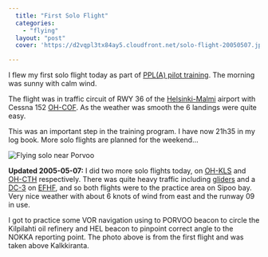 ```yaml
---
  title: "First Solo Flight"
  categories: 
    - "flying"
  layout: "post"
  cover: 'https://d2vqpl3tx84ay5.cloudfront.net/solo-flight-20050507.jpg'

---
```

I flew my first solo flight today as part of [PPL(A) pilot training][0]. The morning was sunny with calm wind.

The flight was in traffic circuit of RWY 36 of the [Helsinki-Malmi][1] airport with Cessna 152 [OH-COF][2]. As the weather was smooth the 6 landings were quite easy.

This was an important step in the training program. I have now 21h35 in my log book. More solo flights are planned for the weekend...

![Flying solo near Porvoo](https://d2vqpl3tx84ay5.cloudfront.net/solo-flight-20050507.jpg)

__Updated 2005-05-07:__ I did two more solo flights today, on [OH-KLS][4] and [OH-CTH][5] respectively. There was quite heavy traffic including [gliders][7] and a [DC-3][6] on [EFHF][3], and so both flights were to the practice area on Sipoo bay. Very nice weather with about 6 knots of wind from east and the runway 09 in use.

I got to practice some VOR navigation using to PORVOO beacon to circle the Kilpilahti oil refinery and HEL beacon to pinpoint correct angle to the NOKKA reporting point. The photo above is from the first flight and was taken above Kalkkiranta.

[0]: http://bergie.iki.fi/midcom-permalink-47aef43e58a8ae539123890db5a116af
[1]: http://www.ilmailulaitos.fi/airport_helsinki-malmi
[2]: http://www.airliners.net/open.file/768224/M/ 
[3]: http://www.pelastamalmi.org/en/index.html
[4]: http://www.airliners.net/open.file/790695/M/
[5]: http://myaviation.net/search/photo_search.php?id=00320601
[6]: http://www.dc-ry.fi/screen.htm
[7]: http://www.pelastamalmi.org/en/news/gliders05.html
